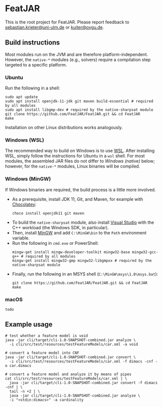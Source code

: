# FeatJAR

This is the root project for FeatJAR.
Please report feedback to sebastian.krieter@uni-ulm.de or kuiter@ovgu.de.

## Build instructions

Most modules run on the JVM and are therefore platform-independent.
However, the `native-*` modules (e.g., solvers) require a compilation step targeted to a specific platform.

### Ubuntu

Run the following in a shell:

```
sudo apt update
sudo apt install openjdk-11-jdk git maven build-essential # required by all modules
sudo apt install libgmp-dev # required by the native-sharpsat module
git clone https://github.com/FeatJAR/FeatJAR.git && cd FeatJAR
make
```

Installation on other Linux distributions works analogously.

### Windows (WSL)

The recommended way to build on Windows is to use [WSL](https://docs.microsoft.com/en-us/windows/wsl/install).
After installing WSL, simply follow the instructions for Ubuntu in a `wsl` shell.
For most modules, the assembled JAR files do not differ to *Windows (native)* below; however, for the `native-*` modules, Linux binaries will be compiled.
   
### Windows (MinGW)

If Windows binaries are required, the build process is a little more involved.

* As a prerequisite, install JDK 11, Git, and Maven, for example with [Chocolatey](https://chocolatey.org/install):
  ```
  choco install openjdk11 git maven
  ```
* To build the `native-sharpsat` module, also install [Visual Studio](https://visualstudio.microsoft.com/downloads/) with the C++ workload (the Windows SDK, in particular).
* Then, install [MinGW](https://sourceforge.net/projects/mingw/files/Installer/mingw-get-setup.exe/download) and add `C:\MinGW\bin` to the `Path` environment variable.
* Run the following in `cmd.exe` or PowerShell:
   ```
   mingw-get install mingw-developer-toolkit mingw32-base mingw32-gcc-g++ # required by all modules
   mingw-get install mingw32-gmp mingw32-libgmpxx # required by the native-sharpsat module
   ```
* Finally, run the following in an MSYS shell (`C:\MinGW\msys\1.0\msys.bat`):
   ```
   git clone https://github.com/FeatJAR/FeatJAR.git && cd FeatJAR
   make
   ```
   
### macOS

`todo`

## Example usage

```
# test whether a feature model is void
java -jar cli/target/cli-1.0-SNAPSHOT-combined.jar analyze \
  -i cli/src/test/resources/testFeatureModels/car.xml -a void

# convert a feature model into CNF
java -jar cli/target/cli-1.0-SNAPSHOT-combined.jar convert \
  -i cli/src/test/resources/testFeatureModels/car.xml -f dimacs -cnf -o car.dimacs

# convert a feature model and analyze it by means of pipes
cat cli/src/test/resources/testFeatureModels/car.xml | \
  java -jar cli/target/cli-1.0-SNAPSHOT-combined.jar convert -f dimacs -cnf | \
  tail -n +2 | \
  java -jar cli/target/cli-1.0-SNAPSHOT-combined.jar analyze \
  -i "<stdin:dimacs>" -a cardinality
```
